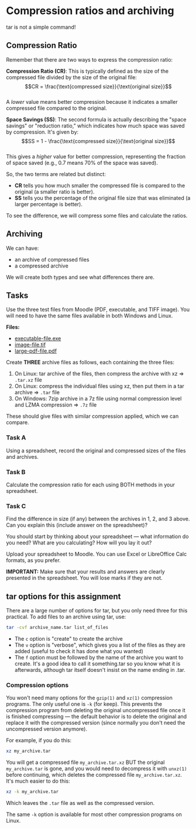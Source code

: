 
# Compression ratios and archiving

tar is not a simple command!

## Compression Ratio

Remember that there are two ways to express the compression ratio:

**Compression Ratio (CR)**: This is typically defined as the size of the compressed file divided by the size of the original file:  
$$CR = \frac{\text{compressed size}}{\text{original size}}$$  
A *lower* value means better compression because it indicates a smaller compressed file compared to the original.

**Space Savings (SS)**: The second formula is actually describing the "space savings" or "reduction ratio," which indicates how much space was saved by compression. It's given by:
$$SS = 1 - \frac{\text{compressed size}}{\text{original size}}$$  
This gives a *higher* value for better compression, representing the fraction of space saved (e.g., 0.7 means 70% of the space was saved).

So, the two terms are related but distinct:

- **CR** tells you how much smaller the compressed file is compared to the original (a smaller ratio is better).
- **SS** tells you the percentage of the original file size that was eliminated (a larger percentage is better).

To see the difference, we will compress some files and calculate the ratios.

## **Archiving**

We can have:

- an archive of compressed files
- a compressed archive

We will create both types and see what differences there are.

## Tasks

Use the three test files from Moodle (PDF, executable, and TIFF image). You will need to have the same files available in both Windows and Linux.

**Files:**

- [executable-file.exe](executable-file.exe)
- [image-file.tif](image-file.tif)
- [large-pdf-file.pdf](large-pdf-file.pdf)

Create **THREE** archive files as follows, each containing the three files:

1. On Linux: tar archive of the files, then compress the archive with xz => `.tar.xz` file
2. On Linux: compress the individual files using xz, then put them in a tar archive => `.tar` file
3. On Windows: 7zip archive in a 7z file using normal compression level and LZMA compression => `.7z` file

These should give files with similar compression applied, which we can compare.

### Task A

Using a spreadsheet, record the original and compressed sizes of the files and archives.

### Task B

Calculate the compression ratio for each using BOTH methods in your spreadsheet.

### Task C

Find the difference in size (if any) between the archives in 1, 2, and 3 above. Can you explain this (include answer on the spreadsheet)?

You should start by thinking about your spreadsheet — what information do you need? What are you calculating? How will you lay it out?

Upload your spreadsheet to Moodle. You can use Excel or LibreOffice Calc formats, as you prefer.

**IMPORTANT:** Make sure that your results and answers are clearly presented in the spreadsheet. You will lose marks if they are not.

## **tar options for this assignment**

There are a large number of options for tar, but you only need three for this practical. To add files to an archive using tar, use:

```bash
tar -cvf archive_name.tar list_of_files
```

- The `c` option is "create" to create the archive
- The `v` option is "verbose", which gives you a list of the files as they are added (useful to check it has done what you wanted)
- The `f` option must be followed by the name of the archive you want to create. It's a good idea to call it something.tar so you know what it is afterwards, although tar itself doesn't insist on the name ending in .tar.

### **Compression options**

You won't need many options for the `gzip(1)` and `xz(1)` compression programs. The only useful one is `-k` (for keep). This prevents the compression program from deleting the original uncompressed file once it is finished compressing — the default behavior is to delete the original and replace it with the compressed version (since normally you don't need the uncompressed version anymore).

For example, if you do this:

```bash
xz my_archive.tar
```

You will get a compressed file `my_archive.tar.xz` BUT the original `my_archive.tar` is gone, and you would need to decompress it with `unxz(1)` before continuing, which deletes the compressed file `my_archive.tar.xz`. It's much easier to do this:

```bash
xz -k my_archive.tar
```

Which leaves the `.tar` file as well as the compressed version.

The same `-k` option is available for most other compression programs on Linux.
